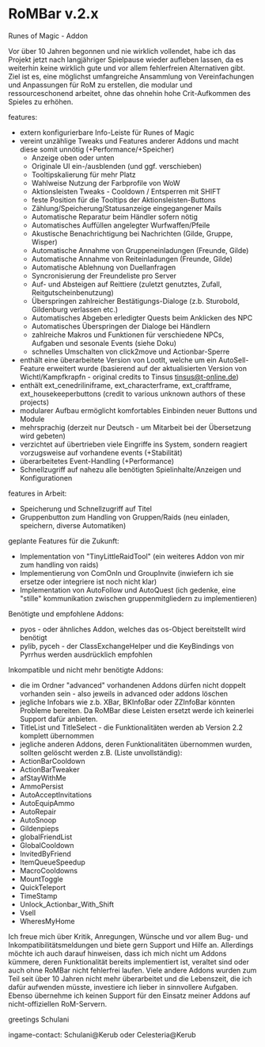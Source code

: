 # RoMBar v.2.x
Runes of Magic - Addon

Vor über 10 Jahren begonnen und nie wirklich vollendet, habe ich das Projekt jetzt nach langjähriger Spielpause wieder aufleben lassen, da es weiterhin keine wirklich gute und vor allem fehlerfreien Alternativen gibt. Ziel ist es, eine möglichst umfangreiche Ansammlung von Vereinfachungen und Anpassungen für RoM zu erstellen, die modular und ressourceschonend arbeitet, ohne das ohnehin hohe Crit-Aufkommen des Spieles zu erhöhen.

features:
* extern konfigurierbare Info-Leiste für Runes of Magic
* vereint unzählige Tweaks und Features anderer Addons und macht diese somit unnötig (+Performance/+Speicher)
  * Anzeige oben oder unten
  * Originale UI ein-/ausblenden (und ggf. verschieben)
  * Tooltipskalierung für mehr Platz
  * Wahlweise Nutzung der Farbprofile von WoW
  * Aktionsleisten Tweaks - Cooldown / Entsperren mit SHIFT
  * feste Position für die Tooltips der Aktionsleisten-Buttons
  * Zählung/Speicherung/Statusanzeige eingegangener Mails
  * Automatische Reparatur beim Händler sofern nötig
  * Automatisches Auffüllen angelegter Wurfwaffen/Pfeile
  * Akustische Benachrichtigung bei Nachrichten (Gilde, Gruppe, Wisper)
  * Automatische Annahme von Gruppeneinladungen (Freunde, Gilde)
  * Automatische Annahme von Reiteinladungen (Freunde, Gilde)
  * Automatische Ablehnung von Duellanfragen
  * Syncronisierung der Freundeliste pro Server
  * Auf- und Absteigen auf Reittiere (zuletzt genutztes, Zufall, Reitgutscheinbenutzung)
  * Überspringen zahlreicher Bestätigungs-Dialoge (z.b. Sturobold, Gildenburg verlassen etc.)
  * Automatisches Abgeben erledigter Quests beim Anklicken des NPC
  * Automatisches Überspringen der Dialoge bei Händlern
  * zahlreiche Makros und Funktionen für verschiedene NPCs, Aufgaben und sesonale Events (siehe Doku)
  * schnelles Umschalten von click2move und Actionbar-Sperre
* enthält eine überarbeitete Version von LootIt, welche um ein AutoSell-Feature erweitert wurde (basierend auf der aktualisierten Version von Wichtl/Kampfkrapfn - original credits to Tinsus <tinsus@t-online.de>)
* enthält ext_cenedriliniframe, ext_characterframe, ext_craftframe, ext_housekeeperbuttons (credit to various unknown authors of these projects)
* modularer Aufbau ermöglicht komfortables Einbinden neuer Buttons und Module
* mehrsprachig (derzeit nur Deutsch - um Mitarbeit bei der Übersetzung wird gebeten)
* verzichtet auf übertrieben viele Eingriffe ins System, sondern reagiert vorzugsweise auf vorhandene events (+Stabilität)
* überarbeitetes Event-Handling (+Performance)
* Schnellzugriff auf nahezu alle benötigten Spielinhalte/Anzeigen und Konfigurationen

features in Arbeit:
  * Speicherung und Schnellzugriff auf Titel
  * Gruppenbutton zum Handling von Gruppen/Raids (neu einladen, speichern, diverse Automatiken)

geplante Features für die Zukunft:
  * Implementation von "TinyLittleRaidTool" (ein weiteres Addon von mir zum handling von raids)
  * Implementierung von ComOnIn und GroupInvite (inwiefern ich sie ersetze oder integriere ist noch nicht klar)
  * Implementation von AutoFollow und AutoQuest (ich gedenke, eine "stille" kommunikation zwischen gruppenmitgliedern zu implementieren)

Benötigte und empfohlene Addons:
* pyos - oder ähnliches Addon, welches das os-Object bereitstellt wird benötigt
* pylib, pyceh - der ClassExchangeHelper und die KeyBindings von Pyrrhus werden ausdrücklich empfohlen

Inkompatible und nicht mehr benötigte Addons:
* die im Ordner "advanced" vorhandenen Addons dürfen nicht doppelt vorhanden sein - also jeweils in advanced oder addons löschen
* jegliche Infobars wie z.b. XBar, BKInfoBar oder ZZInfoBar könnten Probleme bereiten. Da RoMBar diese Leisten ersetzt werde ich keinerlei Support dafür anbieten.
* TitleList und TitleSelect - die Funktionalitäten werden ab Version 2.2 komplett übernommen
* jegliche anderen Addons, deren Funktionalitäten übernommen wurden, sollten gelöscht werden z.B. (Liste unvollständig):
 * ActionBarCooldown
 * ActionBarTweaker
 * afStayWithMe
 * AmmoPersist
 * AutoAcceptInvitations
 * AutoEquipAmmo
 * AutoRepair
 * AutoSnoop
 * Gildenpieps
 * globalFriendList
 * GlobalCooldown
 * InvitedByFriend
 * ItemQueueSpeedup
 * MacroCooldowns
 * MountToggle
 * QuickTeleport
 * TimeStamp
 * Unlock_Actionbar_With_Shift
 * Vsell
 * WheresMyHome
 

Ich freue mich über Kritik, Anregungen, Wünsche und vor allem Bug- und Inkompatibilitätsmeldungen und biete gern Support und Hilfe an. Allerdings möchte ich auch darauf hinweisen, dass ich mich nicht um Addons kümmere, deren Funktionalität bereits implementiert ist, veraltet sind oder auch ohne RoMBar nicht fehlerfrei laufen. Viele andere Addons wurden zum Teil seit über 10 Jahren nicht mehr überarbeitet und die Lebenszeit, die ich dafür aufwenden müsste, investiere ich lieber in sinnvollere Aufgaben. Ebenso übernehme ich keinen Support für den Einsatz meiner Addons auf nicht-offiziellen RoM-Servern.


greetings
Schulani

ingame-contact: Schulani@Kerub oder Celesteria@Kerub
